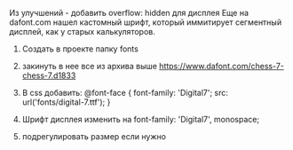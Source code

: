 Из улучшений - добавить overflow: hidden для дисплея
Еще на dafont.com нашел кастомный шрифт, который иммитирует сегментный дисплей, как у старых калькуляторов.
1) Создать в проекте папку fonts
2) закинуть в нее все из архива выше
https://www.dafont.com/chess-7-chess-7.d1833

3) В css добавить: @font-face {
  font-family: 'Digital7';
  src: url('fonts/digital-7.ttf');
}
4) Шрифт дисплея изменить на font-family: 'Digital7', monospace;
5) подрегулировать размер если нужно
